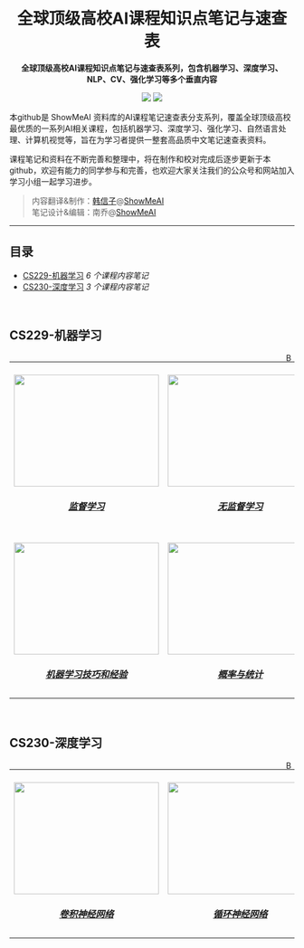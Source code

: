 <h1 align="center">
    全球顶级高校AI课程知识点笔记与速查表
    <br>
</h1>

<p align="center">
    <strong>全球顶级高校AI课程知识点笔记与速查表系列，包含机器学习、深度学习、NLP、CV、强化学习等多个垂直内容</strong>
</p>

<p align="center">
    <a href="#Contents" title="课程数量"><img src="https://img.shields.io/badge/courses-20-blue.svg?color=5ac4bf"></a>
    <a href="#Contribution" title="欢迎参与和完善"><img src="https://img.shields.io/badge/contributions-welcome-green.svg"></a>
</p>

本github是 ShowMeAI 资料库的AI课程笔记速查表分支系列，覆盖全球顶级高校最优质的一系列AI相关课程，包括机器学习、深度学习、强化学习、自然语言处理、计算机视觉等，旨在为学习者提供一整套高品质中文笔记速查表资料。

课程笔记和资料在不断完善和整理中，将在制作和校对完成后逐步更新于本github，欢迎有能力的同学参与和完善，也欢迎大家关注我们的公众号和网站加入学习小组一起学习进步。

> 内容翻译&制作：[韩信子](https://github.com/HanXinzi-AI)@[ShowMeAI](http://show-me-ai.com/) </br>
> 笔记设计&编辑：南乔@[ShowMeAI](http://show-me-ai.com/)

---

## 目录

- [CS229-机器学习](#CS229-机器学习) _6 个课程内容笔记_
- [CS230-深度学习](#CS230-深度学习) _3 个课程内容笔记_

<br>

## CS229-机器学习

<a href="#目录"><img align="right" width="15" height="15" src="https://git.io/JtehR" alt="Back to top"></a>

<table width="100%"><tr align="center"><td valign="top" width="33.3%"><br><a href="https://github.com/ShowMeAI-Hub/awesome-AI-courses-notes-cheatsheets/tree/main/CS229-Machine-Learning/Supervised-Learning"><img width="256" height="198" src="http://ww1.sinaimg.cn/mw690/0060yMmAly1grtdqeezc2j319u0zf7lk.jpg"></a><br><h5><a href="https://github.com/ShowMeAI-Hub/awesome-AI-courses-notes-cheatsheets/tree/main/CS229-Machine-Learning/Supervised-Learning">监督学习</a></h5></td>
<td valign="top" width="33.3%"><br><a href="https://github.com/ShowMeAI-Hub/awesome-AI-courses-notes-cheatsheets/tree/main/CS229-Machine-Learning/Unsupervised-Learning"><img width="256" height="198" src="http://ww1.sinaimg.cn/mw690/0060yMmAly1grtdr73h5ij319u0zfdwq.jpg"></a><br><h5><a href="https://github.com/ShowMeAI-Hub/awesome-AI-courses-notes-cheatsheets/tree/main/CS229-Machine-Learning/Unsupervised-Learning">无监督学习</a></h5></td>
<td valign="top" width="33.3%"><br><a href="https://github.com/ShowMeAI-Hub/awesome-AI-courses-notes-cheatsheets/tree/main/CS229-Machine-Learning/Deep-Learning"><img width="256" height="198" src="http://ww1.sinaimg.cn/mw690/0060yMmAly1grtdrnn5moj319u0zfas6.jpg"></a><br><h5><a href="https://github.com/ShowMeAI-Hub/awesome-AI-courses-notes-cheatsheets/tree/main/CS229-Machine-Learning/Deep-Learning">深度学习</a></h5></td></tr>
<tr align="center"><td valign="top" width="33.3%"><br><a href="https://github.com/ShowMeAI-Hub/awesome-AI-courses-notes-cheatsheets/tree/main/CS229-Machine-Learning/Machine-Learning-tips-and-tricks"><img width="256" height="198" src="http://ww1.sinaimg.cn/mw690/0060yMmAly1grtdsoia54j319u0zftrn.jpg"></a><br><h5><a href="https://github.com/ShowMeAI-Hub/awesome-AI-courses-notes-cheatsheets/tree/main/CS229-Machine-Learning/Machine-Learning-tips-and-tricks">机器学习技巧和经验</a></h5></td>
<td valign="top" width="33.3%"><br><a href="https://github.com/ShowMeAI-Hub/awesome-AI-courses-notes-cheatsheets/tree/main/Probabilities-and-Statistics"><img width="256" height="198" src="http://ww1.sinaimg.cn/mw690/0060yMmAly1grtdtilc0sj319u0zfaq9.jpg"></a><br><h5><a href="https://github.com/ShowMeAI-Hub/awesome-AI-courses-notes-cheatsheets/tree/main/Probabilities-and-Statistics">概率与统计</a></h5></td>
<td valign="top" width="33.3%"><br><a href="https://github.com/ShowMeAI-Hub/awesome-AI-courses-notes-cheatsheets/tree/main/Linear-Algebra-and-Calculus"><img width="256" height="198" src="http://ww1.sinaimg.cn/mw690/0060yMmAly1grtdtvrgfzj319u0zfqff.jpg"></a><br><h5><a href="https://github.com/ShowMeAI-Hub/awesome-AI-courses-notes-cheatsheets/tree/main/Linear-Algebra-and-Calculus">线性代数与微积分</a></h5></td>
</tr></table>

<br>

## CS230-深度学习

<a href="#目录"><img align="right" width="15" height="15" src="https://git.io/JtehR" alt="Back to top"></a>

<table width="100%"><tr align="center"><td valign="top" width="33.3%"><br><a href="https://github.com/ShowMeAI-Hub/awesome-AI-courses-notes-cheatsheets/tree/main/CS230-Deep-Learning/Convolutional-Neural-Networks"><img width="256" height="198" src="http://ww1.sinaimg.cn/mw690/0060yMmAly1grtduegiw0j319u0zfwyi.jpg"></a><br><h5><a href="https://github.com/ShowMeAI-Hub/awesome-AI-courses-notes-cheatsheets/tree/main/CS230-Deep-Learning/Convolutional-Neural-Networks">卷积神经网络</a></h5></td>
<td valign="top" width="33.3%"><br><a href="https://github.com/ShowMeAI-Hub/awesome-AI-courses-notes-cheatsheets/tree/main/CS230-Deep-Learning/Recurrent-Neural-Networks"><img width="256" height="198" src="http://ww1.sinaimg.cn/mw690/0060yMmAly1grtdusk3nsj319u0zf7k9.jpg"></a><br><h5><a href="https://github.com/ShowMeAI-Hub/awesome-AI-courses-notes-cheatsheets/tree/main/CS230-Deep-Learning/Recurrent-Neural-Networks">循环神经网络</a></h5></td>
<td valign="top" width="33.3%"><br><a href="https://github.com/ShowMeAI-Hub/awesome-AI-courses-notes-cheatsheets/tree/main/CS230-Deep-Learning/Deep-Learning-Tips-and-Tricks"><img width="256" height="198" src="http://ww1.sinaimg.cn/mw690/0060yMmAly1grtdv7ycegj319u0zfav7.jpg"></a><br><h5><a href="https://github.com/ShowMeAI-Hub/awesome-AI-courses-notes-cheatsheets/tree/main/CS230-Deep-Learning/Deep-Learning-Tips-and-Tricks">深度学习技巧与经验</a></h5></td></tr></table>